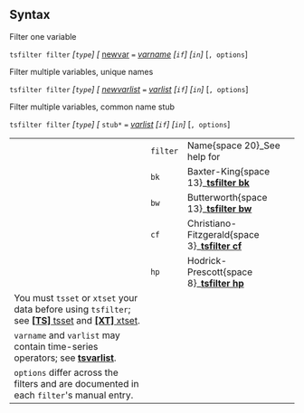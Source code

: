 ## Syntax

Filter one variable

`tsfilter filter` _\[`type`\] \[_
[newvar](http://www.stata.com/help.cgi?newvar)
`=`
[<var class="command">varname</var><strong></strong>](http://www.stata.com/help.cgi?varname)
_\[`if`\] \[`in`\]_ \[`, options`\]

Filter multiple variables, unique names

`tsfilter filter` _\[`type`\] \[_
[<var class="command">newvarlist</var><strong></strong>](http://www.stata.com/help.cgi?newvarlist)
`=`
[<var class="command">varlist</var><strong></strong>](http://www.stata.com/help.cgi?varlist)
_\[`if`\] \[`in`\]_ \[`, options`\]

Filter multiple variables, common name stub

`tsfilter filter` _\[`type`\] \[_ `stub*`
`=`
[<var class="command">varlist</var><strong></strong>](http://www.stata.com/help.cgi?varlist)
_\[`if`\] \[`in`\]_ \[`, options`\]

|                                                                                                                                                                                                                                                                     |          |                                                                                                                                                               |
|---------------------------------------------------------------------------------------------------------------------------------------------------------------------------------------------------------------------------------------------------------------------|----------|---------------------------------------------------------------------------------------------------------------------------------------------------------------|
|                                                                                                                                                                                                                                                                     | `filter` | Name<span options="20">{space 20}_See help for                                                                                                          |
|                                                                                                                                                                                                                                                                     | `bk`     | Baxter-King<span options="13">{space 13}_[<strong>tsfilter bk</strong>](http://www.stata.com/help.cgi?tsfilter%20bk)         |
|                                                                                                                                                                                                                                                                     | `bw`     | Butterworth<span options="13">{space 13}_[<strong>tsfilter bw</strong>](http://www.stata.com/help.cgi?tsfilter%20bw)         |
|                                                                                                                                                                                                                                                                     | `cf`     | Christiano-Fitzgerald<span options="3">{space 3}_[<strong>tsfilter cf</strong>](http://www.stata.com/help.cgi?tsfilter%20cf) |
|                                                                                                                                                                                                                                                                     | `hp`     | Hodrick-Prescott<span options="8">{space 8}_[<strong>tsfilter hp</strong>](http://www.stata.com/help.cgi?tsfilter%20hp)      |
| You must `tsset` or `xtset` your data before using `tsfilter`; see [<strong>[TS]</strong> tsset](http://www.stata.com/help.cgi?tsset) and [<strong>[XT]</strong> xtset](http://www.stata.com/help.cgi?xtset). |          |                                                                                                                                                               |
| `varname` and `varlist` may contain time-series operators; see [<strong>tsvarlist</strong>](http://www.stata.com/help.cgi?tsvarlist).                                                                                                    |          |                                                                                                                                                               |
| `options` differ across the filters and are documented in each `filter`'s manual entry.                                                                                                                                                                             |          |                                                                                                                                                               |
